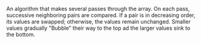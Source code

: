 An algorithm that makes several passes through the array. On each pass, successive neighboring pairs are compared. If a pair is in decreasing order, its values are swapped; otherwise, the values remain unchanged. Smaller values gradually "Bubble" their way to the top ad the larger values sink to the bottom.